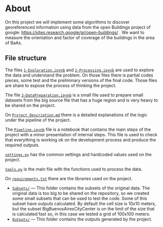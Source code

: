 # About

On this project we will implement some algorithms to discover georeferenced information using data from the open Buildings project of google: https://sites.research.google/gr/open-buildings/ . We want to measure the orientation and factor of coverage of the buildings in the area of BaAs.

## File structure

The files [`1-Exploration.ipynb`](1-Exploration.ipynb) and [`2-Processing.ipynb`](2-Processing.ipynb) are used to explore the data and understand the problem. On those files there is partial codes pieces, some test and the preliminary versions of the final code. Those files are share to expose the process of thinking the project.

The file [`3-DataPreparation.ipynb`](3-DataPreparation.ipynb) is a small file used to prepare small datasets from the big source file that has a huge region and is very heavy to be shared on the project.

On [`Project Description.md`](Project%20Description.md) there is a detailed explanations of the logic under the pipeline of the project.

The [`Pipeline.ipynb`](Pipeline.ipynb) file is a notebook that contains the main steps of the project with a minor presentation of internal steps. This file is used to check that everything is working ok on the development process and produce the required outputs.

[`settings.py`](settings.py) has the common settings and hardcoded values used on the project.

[`tools.py`](tools.py) is the main file with the functions used to process the data.

On [`requirements.txt`](requirements.txt) there are the libraries used on the project.

- [`Subsets/`](Subsets/) — This folder contains the subsets of the original data. The original data is too big to be shared on the repository, so we created some small subsets that can be used to test the code. Some of this subset have outputs calculated. By default the cell size is 10x10 meters, but the subset BigBuenosAiresCityCenter is on the limit of the size that is calculated fast so, in this case we tested a grid of 100x100 meters.
- [`Outputs/`](Outputs/) — This folder contains the outputs generated by the project.
